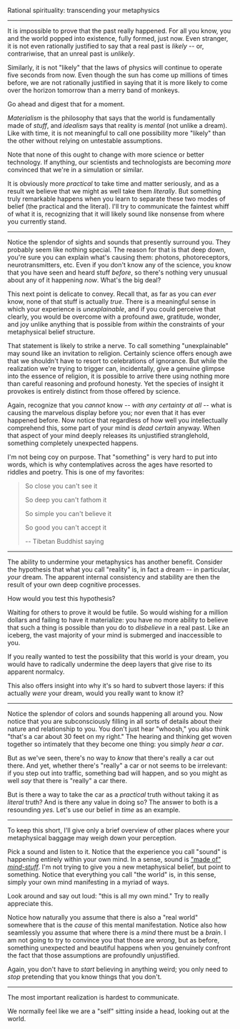
Rational spirituality: transcending your metaphysics

---

It is impossible to prove that the past really happened. For all you know, you
and the world popped into existence, fully formed, just now. Even stranger, it
is not even rationally justified to say that a real past is *likely* -- or,
contrariwise, that an unreal past is *unlikely*.

Similarly, it is not "likely" that the laws of physics will continue to operate
five seconds from now. Even though the sun has come up millions of times before,
we are not rationally justified in saying that it is more likely to come over
the horizon tomorrow than a merry band of monkeys.

Go ahead and digest that for a moment.

*Materialism* is the philosophy that says that the world is fundamentally made
of *stuff*, and *idealism* says that reality is *mental* (not unlike a dream).
Like with time, it is not meaningful to call one possibility more "likely" than
the other without relying on untestable assumptions.

Note that none of this ought to change with more science or better technology.
If anything, our scientists and technologists are becoming *more* convinced
that we're in a simulation or similar.

It is obviously more *practical* to take time and matter seriously, and as
a result we believe that we might as well take them *literally*. But something
truly remarkable happens when you learn to separate these two modes of
belief (the practical and the literal). I'll try to communicate the faintest
whiff of what it is, recognizing that it will likely sound like nonsense from
where you currently stand.

---

Notice the splendor of sights and sounds that presently surround you. They
probably seem like nothing special. The reason for that is that deep down,
you're sure you can explain what's causing them: photons, photoreceptors,
neurotransmitters, etc. Even if you don't know any of the science, you know
that you have seen and heard stuff *before*, so there's nothing very unusual
about any of it happening *now*. What's the big deal?

This next point is delicate to convey. Recall that, as far as you can *ever*
know, none of that stuff is actually *true*. There is a meaningful sense in
which your experience is *unexplainable*, and if you could perceive that 
clearly, you would be overcome with a profound awe, gratitude, wonder, and joy 
unlike anything that is possible from *within* the constraints of your 
metaphysical belief structure.

That statement is likely to strike a nerve. To call something "unexplainable"
may sound like an invitation to religion. Certainly science offers enough awe
that we shouldn't have to resort to celebrations of ignorance. But while the
realization we're trying to trigger can, incidentally, give a genuine glimpse 
into the essence of religion, it is possible to arrive there using nothing more 
than careful reasoning and profound honesty. Yet the species of insight it 
provokes is entirely distinct from those offered by science.

Again, recognize that you *cannot* know -- *with any certainty at all* -- what
is causing the marvelous display before you; nor even that it has ever happened
before. Now notice that regardless of how well you intellectually comprehend
this, some part of your mind is *dead certain* anyway. When that aspect of your 
mind deeply releases its unjustified stranglehold, something completely 
unexpected happens.

I'm not being coy on purpose. That "something" is very hard to put into words, 
which is why contemplatives across the ages have resorted to riddles and 
poetry. This is one of my favorites:

> So close you can't see it
>
> So deep you can't fathom it
>
> So simple you can't believe it
>
> So good you can't accept it
>
> -- Tibetan Buddhist saying

---

The ability to undermine your metaphysics has another benefit. Consider the
hypothesis that what you call "reality" is, in fact a dream -- in particular,
*your* dream. The apparent internal consistency and stability are then the 
result of your own deep cognitive processes.

How would you test this hypothesis?

Waiting for others to prove it would be futile. So would wishing for a million
dollars and failing to have it materialize: you have no more ability to believe
that such a thing is possible than you do to *disbelieve* in a real past. Like
an iceberg, the vast majority of your mind is submerged and inaccessible to you.

If you really wanted to test the possibility that this world is your dream,
you would have to radically undermine the deep layers that give rise to its 
apparent normalcy.

This also offers insight into why it's so hard to subvert those layers: if this
actually *were* your dream, would you really want to know it?

---

Notice the splendor of colors and sounds happening all around you. Now
notice that you are subconsciously filling in all sorts of details about their
nature and relationship to you. You don't just hear "whoosh," you also think
"that's a car about 30 feet on my right." The hearing and thinking get woven
together so intimately that they become one thing: you simply *hear a car*.

But as we've seen, there's no way to *know* that there's really a car out there.
And yet, whether there's "really" a car or not seems to be irrelevant: if you
step out into traffic, something bad will happen, and so you might as well *say*
that there is "really" a car there.

But is there a way to take the car as a *practical* truth without taking it as
*literal* truth? And is there any value in doing so? The answer to both is a 
resounding *yes.* Let's use our belief in *time* as an example.

---

To keep this short, I'll give only a brief overview of other places where your
metaphysical baggage may weigh down your perception.

Pick a sound and listen to it. Notice that the experience you call "sound" is 
happening entirely within your own mind. In a sense, sound is ["made of"
*mind-stuff*](consciousness.html). I'm not trying to give you a new metaphysical
belief, but point to something. Notice that everything you call "the world" is, 
in this sense, simply your own mind manifesting in a myriad of ways.

Look around and say out loud: "this is all my own mind." Try to really 
appreciate this.

Notice how naturally you assume that there is also a "real world" somewhere that
is the *cause* of this mental manifestation. Notice also how seamlessly you
assume that where there is a *mind* there must be a *brain*. I am not going to
try to convince you that those are *wrong*, but as before, something unexpected 
and beautiful happens when you genuinely confront the fact that those 
assumptions are profoundly unjustified.

Again, you don't have to *start* believing in anything weird; you only need to
*stop* pretending that you know things that you don't.

---

The most important realization is hardest to communicate.

We normally feel like we are a "self" sitting inside a head, looking out at
the world.

